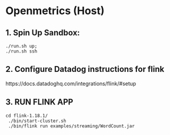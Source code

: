 # Openmetrics (Host)

## 1. Spin Up Sandbox:
```
./run.sh up;
./run.sh ssh
```

## 2. Configure Datadog instructions for flink

<link>https://docs.datadoghq.com/integrations/flink/#setup</link>

## 3. RUN FLINK APP
``` 
cd flink-1.18.1/
 ./bin/start-cluster.sh
 ./bin/flink run examples/streaming/WordCount.jar
```
